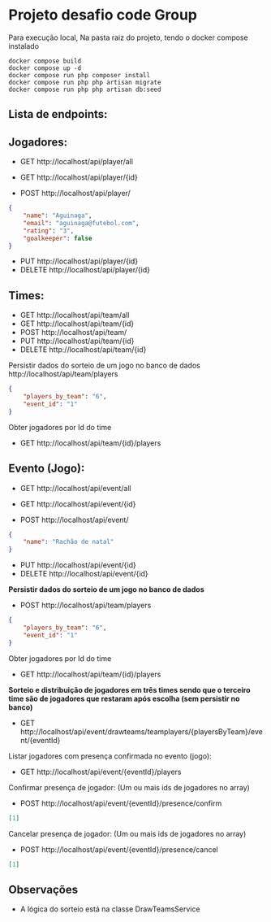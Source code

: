 
# Projeto desafio code Group

Para execução local,
Na pasta raiz do projeto, tendo o docker compose instalado 

```shell
docker compose build
docker compose up -d
docker compose run php composer install
docker compose run php php artisan migrate
docker compose run php php artisan db:seed
```


## Lista de endpoints: 

## Jogadores:

- GET http://localhost/api/player/all
- GET http://localhost/api/player/{id}

- POST http://localhost/api/player/

```json
{
    "name": "Aguinaga",
    "email": "aguinaga@futebol.com",
    "rating": "3",
    "goalkeeper": false
}
```


- PUT http://localhost/api/player/{id}
- DELETE http://localhost/api/player/{id}

## Times:

- GET http://localhost/api/team/all
- GET http://localhost/api/team/{id}
- POST http://localhost/api/team/
- PUT http://localhost/api/team/{id}
- DELETE http://localhost/api/team/{id}

Persistir dados do sorteio de um jogo no banco de dados
http://localhost/api/team/players

```json
{
	"players_by_team": "6",
	"event_id": "1"
}
```

Obter jogadores por Id do time
- GET http://localhost/api/team/{id}/players

## Evento (Jogo):

- GET http://localhost/api/event/all
- GET http://localhost/api/event/{id}

- POST http://localhost/api/event/
```json
{
	"name": "Rachão de natal"
}
```

- PUT http://localhost/api/event/{id}
- DELETE http://localhost/api/event/{id}

**Persistir dados do sorteio de um jogo no banco de dados**
- POST http://localhost/api/team/players

```json
{
	"players_by_team": "6",
	"event_id": "1"
}
```

Obter jogadores por Id do time
- GET http://localhost/api/team/{id}/players


**Sorteio e distribuição de jogadores em três times sendo que o terceiro time são de jogadores que restaram após escolha (sem persistir no banco)**
- GET http://localhost/api/event/drawteams/teamplayers/{playersByTeam}/event/{eventId}

Listar jogadores com presença confirmada no evento (jogo):
- GET http://localhost/api/event/{eventId}/players

Confirmar presença de jogador: (Um ou mais ids de jogadores no array)
- POST http://localhost/api/event/{eventId}/presence/confirm
```json
[1]
```

Cancelar presença de jogador: (Um ou mais ids de jogadores no array)
- POST http://localhost/api/event/{eventId}/presence/cancel
```json
[1]
```

## Observações

- A lógica do sorteio está na classe DrawTeamsService 



